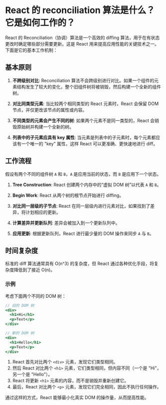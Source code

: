 # React 的 reconciliation 算法是什么？它是如何工作的？

React 的 Reconciliation（协调）算法是一个高效的 diffing 算法，用于在有状态更改时确定哪些部分需要更新。这是 React 用来提高应用性能的关键技术之一。下面是它的基本工作机制：

## 基本原则

1. **不跨级别对比**: Reconciliation 算法不会跨级别进行对比。如果一个组件的元素结构发生了较大的变化，整个旧组件树将被销毁，然后构建一个全新的组件树。

2. **对比同类型元素**: 当比较两个相同类型的 React 元素时，React 会保留 DOM 节点，并仅更改该节点的属性或内容。

3. **不同类型的元素会产生不同的树**: 如果两个元素不是同一类型的，React 会销毁原始树并构建一个全新的树。

4. **列表中的子元素应具有 key 属性**: 当元素是列表中的子元素时，每个元素都应该有一个唯一的 "key" 属性，这样 React 可以更准确、更快速地进行 diff。

## 工作流程

假设有两个不同的组件树 `A` 和 `B`，`A` 是应用当前的状态，而 `B` 是应用下一个状态。

1. **Tree Construction**: React 创建两个内存中的“虚拟 DOM 树”以代表 `A` 和 `B`。

2. **Begin Work**: React 从两个树的根节点开始进行 diffing。

3. **对比同一层级的子节点**: React 在同一层级内进行元素对比，如果找到了差异，将计划相应的更新。

4. **计算差异并更新队列**: 差异会被加入到一个更新队列中。

5. **应用更新**: 根据更新队列，React 进行最少量的 DOM 操作来同步 `A` 与 `B`。

## 时间复杂度

标准的 diff 算法通常具有 O(n^3) 的复杂度，但 React 通过各种优化手段，将复杂度降低到了接近 O(n)。

### 示例

考虑下面两个不同的 DOM 树：

```jsx
// 旧的 DOM 树
<div>
  <h1>Hi</h1>
  <p>Text</p>
</div>

// 新的 DOM 树
<div>
  <h1>Hello</h1>
  <p>Text</p>
</div>
```

1. React 首先对比两个 `<div>` 元素，发现它们类型相同。
2. 然后 React 对比两个 `<h1>` 元素，它们类型相同，但内容不同（一个是 "Hi"，另一个是 "Hello"）。
3. React 将更新 `<h1>` 元素的内容，而不是销毁并重新创建它。
4. 最后，React 对比两个 `<p>` 元素，发现它们完全相同，因此不执行任何操作。

通过这样的方式，React 能够最小化真实 DOM 的操作量，从而提高性能。